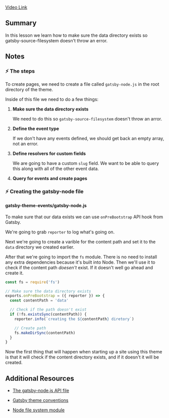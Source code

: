 [Video Link](https://egghead.io/lessons/gatsby-add-static-data-to-a-gatsby-theme)

## Summary

In this lesson we learn how to make sure the data directory exists so gatsby-source-filesystem doesn't throw an error.

## Notes

### ⚡ The steps

To create pages, we need to create a file called `gatsby-node.js` in the root directory of the theme.

Inside of this file we need to do a few things:

1. **Make sure the data directory exists**

   We need to do this so `gatsby-source-filesystem` doesn't throw an arror.

2. **Define the event type**

   If we don't have any events defined, we should get back an empty array, not an error.

3. **Define resolvers for custom fields**

   We are going to have a custom `slug` field. We want to be able to query this along with all of the other event data.

4. **Query for events and create pages**

### ⚡ Creating the gatsby-node file

#### gatsby-theme-events/gatsby-node.js

To make sure that our data exists we can use `onPreBootstrap` API hook from Gatsby.

We're going to grab `reporter` to log what's going on.

Next we're going to create a varible for the content path and set it to the `data` directory we created earlier.

After that we're going to import the `fs` module. There is no need to install any extra dependencies because it's built into Node. Then we'll use it to check if the content path _doesen't_ exist. If it doesn't well go ahead and create it.

```js
const fs = require('fs')

// Make sure the data directory exists
exports.onPreBootstrap = ({ reporter }) => {
  const contentPath = 'data'

  // Check if the path doesn't exist
  if (!fs.existsSync(contentPath)) {
    reporter.info(`creating the ${contentPath} diretory`)

    // Create path
    fs.makeDirSync(contentPath)
  }
}
```

Now the first thing that will happen when starting up a site using this theme is that it will check if the content directory exists, and if it doesn't it will be created.

## Additional Resources

- [The gatsby-node.js API file](https://www.gatsbyjs.org/docs/api-files-gatsby-node/)

- [Gatsby theme conventions](https://www.gatsbyjs.org/docs/themes/conventions/)

- [Node file system module](https://nodejs.org/api/fs.html)
